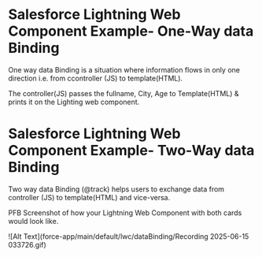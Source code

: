 # Salesforce Lightning Web Component Example- One-Way data Binding
One way data Binding is a situation where information flows in only one direction i.e. from ccontroller (JS) to template(HTML).

The controller(JS) passes the fullname, City, Age to Template(HTML) & prints it on the Lighting web component. 

# Salesforce Lightning Web Component Example- Two-Way data Binding
Two way data Binding (@track) helps users to exchange data from controller (JS) to template(HTML) and vice-versa.

PFB Screenshot of how your Lightning Web Component with both cards would look like.

![Alt Text](force-app/main/default/lwc/dataBinding/Recording 2025-06-15 033726.gif)
